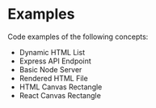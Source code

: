 # Examples

Code examples of the following concepts:
- Dynamic HTML List
- Express API Endpoint
- Basic Node Server
- Rendered HTML File
- HTML Canvas Rectangle
- React Canvas Rectangle